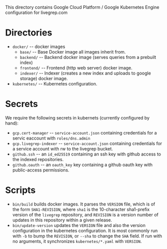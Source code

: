 This directory contains Google Cloud Platform / Google Kubernetes
Engine configuration for livegrep.com

# Directories

- `docker/` -- docker images
  - `base/` -- Base Docker image all images inherit from.
  - `backend/` -- Backend docker image (serves queries from a prebuilt
    index)
  - `frontend/` -- Frontend (http web server) docker image.
  - `indexer/` -- Indexer (creates a new index and uploads to google
    storage) docker image.
- `kubernetes/` -- Kubernetes configuration.

# Secrets

We require the following secrets in kubernets (currently configured by
hand):

- `gcp.cert-manager` -- `service-account.json` containing credentials
  for a servic eaccount with `roles/dns.admin`
- `gcp.livegrep-indexer` -- `service-account.json` containing
  credentials for a service account with rw to the livegrep bucket.
- `github.ssh` -- an `id_ed25519` containing an ssh key with github
  access to the indexed repositories.
- `github.oauth` -- an `oauth_key` key containing a github oauth key
  with public-access permissions.

# Scripts

- `bin/build` builds docker images. It parses the `VERSION` file,
  which is of the form `SHA1-REVISION`, where `sha1` is the
  10-character sha1-prefix version of the `livegrep` repository, and
  `REVISION` is a version number of updates in this repository within
  a given release.
- `bin/update-version` updates the `VERSION` file and also the version
  configuration in the kubernetes configuration. It is most commonly
  run with `-b` to bump the `REVISION`, or `--sha` to change the `SHA`
  field. If run with no arguments, it synchronizes `kubernetes/*.yaml`
  with `VERSION`.
